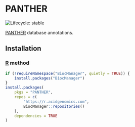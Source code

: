 # PANTHER

![Lifecycle: stable](https://img.shields.io/badge/lifecycle-stable-brightgreen.svg)

[PANTHER][] database annotations.

## Installation

### [R][] method

```r
if (!requireNamespace("BiocManager", quietly = TRUE)) {
    install.packages("BiocManager")
}
install.packages(
    pkgs = "PANTHER",
    repos = c(
        "https://r.acidgenomics.com",
        BiocManager::repositories()
    ),
    dependencies = TRUE
)
```

[panther]: http://www.pantherdb.org/
[r]: https://www.r-project.org/
